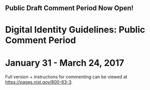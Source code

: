 ## Public Draft Comment Period Now Open!  

# Digital Identity Guidelines: Public Comment Period  
# January 31 - March 24, 2017
 
Full version + instructions for commenting can be viewed at <https://pages.nist.gov/800-63-3>.


